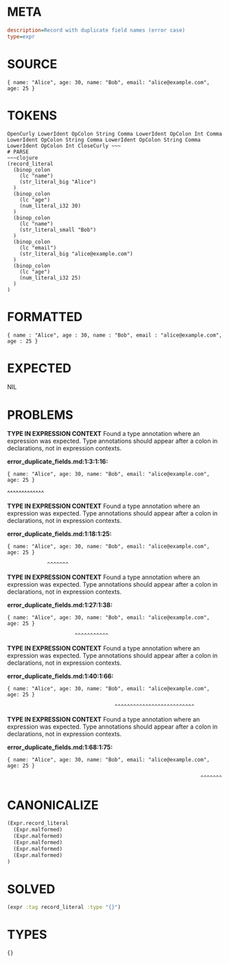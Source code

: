 # META
~~~ini
description=Record with duplicate field names (error case)
type=expr
~~~
# SOURCE
~~~roc
{ name: "Alice", age: 30, name: "Bob", email: "alice@example.com", age: 25 }
~~~
# TOKENS
~~~text
OpenCurly LowerIdent OpColon String Comma LowerIdent OpColon Int Comma LowerIdent OpColon String Comma LowerIdent OpColon String Comma LowerIdent OpColon Int CloseCurly ~~~
# PARSE
~~~clojure
(record_literal
  (binop_colon
    (lc "name")
    (str_literal_big "Alice")
  )
  (binop_colon
    (lc "age")
    (num_literal_i32 30)
  )
  (binop_colon
    (lc "name")
    (str_literal_small "Bob")
  )
  (binop_colon
    (lc "email")
    (str_literal_big "alice@example.com")
  )
  (binop_colon
    (lc "age")
    (num_literal_i32 25)
  )
)
~~~
# FORMATTED
~~~roc
{ name : "Alice", age : 30, name : "Bob", email : "alice@example.com", age : 25 }
~~~
# EXPECTED
NIL
# PROBLEMS
**TYPE IN EXPRESSION CONTEXT**
Found a type annotation where an expression was expected.
Type annotations should appear after a colon in declarations, not in expression contexts.

**error_duplicate_fields.md:1:3:1:16:**
```roc
{ name: "Alice", age: 30, name: "Bob", email: "alice@example.com", age: 25 }
```
  ^^^^^^^^^^^^^


**TYPE IN EXPRESSION CONTEXT**
Found a type annotation where an expression was expected.
Type annotations should appear after a colon in declarations, not in expression contexts.

**error_duplicate_fields.md:1:18:1:25:**
```roc
{ name: "Alice", age: 30, name: "Bob", email: "alice@example.com", age: 25 }
```
                 ^^^^^^^


**TYPE IN EXPRESSION CONTEXT**
Found a type annotation where an expression was expected.
Type annotations should appear after a colon in declarations, not in expression contexts.

**error_duplicate_fields.md:1:27:1:38:**
```roc
{ name: "Alice", age: 30, name: "Bob", email: "alice@example.com", age: 25 }
```
                          ^^^^^^^^^^^


**TYPE IN EXPRESSION CONTEXT**
Found a type annotation where an expression was expected.
Type annotations should appear after a colon in declarations, not in expression contexts.

**error_duplicate_fields.md:1:40:1:66:**
```roc
{ name: "Alice", age: 30, name: "Bob", email: "alice@example.com", age: 25 }
```
                                       ^^^^^^^^^^^^^^^^^^^^^^^^^^


**TYPE IN EXPRESSION CONTEXT**
Found a type annotation where an expression was expected.
Type annotations should appear after a colon in declarations, not in expression contexts.

**error_duplicate_fields.md:1:68:1:75:**
```roc
{ name: "Alice", age: 30, name: "Bob", email: "alice@example.com", age: 25 }
```
                                                                   ^^^^^^^


# CANONICALIZE
~~~clojure
(Expr.record_literal
  (Expr.malformed)
  (Expr.malformed)
  (Expr.malformed)
  (Expr.malformed)
  (Expr.malformed)
)
~~~
# SOLVED
~~~clojure
(expr :tag record_literal :type "{}")
~~~
# TYPES
~~~roc
{}
~~~
